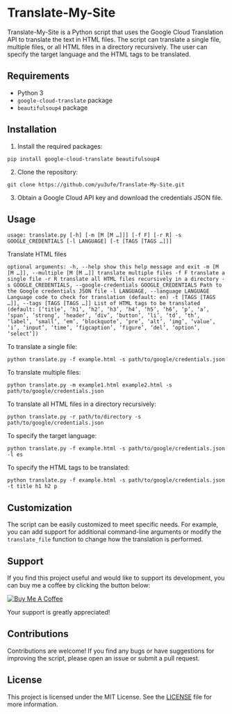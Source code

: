 # Translate-My-Site

Translate-My-Site is a Python script that uses the Google Cloud Translation API to translate the text in HTML files. The script can translate a single file, multiple files, or all HTML files in a directory recursively. The user can specify the target language and the HTML tags to be translated.

## Requirements

- Python 3
- `google-cloud-translate` package
- `beautifulsoup4` package

## Installation

1. Install the required packages:

```
pip install google-cloud-translate beautifulsoup4
```

2. Clone the repository:

```
git clone https://github.com/yu3ufe/Translate-My-Site.git
```

3. Obtain a Google Cloud API key and download the credentials JSON file.

## Usage

```
usage: translate.py [-h] [-m [M [M …]]] [-f F] [-r R] -s GOOGLE_CREDENTIALS [-l LANGUAGE] [-t [TAGS [TAGS …]]]
```

Translate HTML files

```
optional arguments: -h, --help show this help message and exit -m [M [M …]], --multiple [M [M …]] translate multiple files -f F translate a single file -r R translate all HTML files recursively in a directory -s GOOGLE_CREDENTIALS, --google-credentials GOOGLE_CREDENTIALS Path to the Google credentials JSON file -l LANGUAGE, --language LANGUAGE Language code to check for translation (default: en) -t [TAGS [TAGS …]], --tags [TAGS [TAGS …]] List of HTML tags to be translated (default: [‘title’, ‘h1’, ‘h2’, ‘h3’, ‘h4’, ‘h5’, ‘h6’, ‘p’, ‘a’, ‘span’, ‘strong’, ‘header’, ‘div’, ‘button’, ‘li’, ‘td’, ‘th’, ‘label’, ‘small’, ‘em’, ‘blockquote’, ‘pre’, ‘alt’, ‘img’, ‘value’, ‘i’, ‘input’, ‘time’, ‘figcaption’, ‘figure’, ‘del’, ‘option’, ‘select’])
```

To translate a single file:

```
python translate.py -f example.html -s path/to/google/credentials.json
```

To translate multiple files:

```
python translate.py -m example1.html example2.html -s path/to/google/credentials.json
```

To translate all HTML files in a directory recursively:

```
python translate.py -r path/to/directory -s path/to/google/credentials.json
```

To specify the target language:

```
python translate.py -f example.html -s path/to/google/credentials.json -l es
```

To specify the HTML tags to be translated:

```
python translate.py -f example.html -s path/to/google/credentials.json -t title h1 h2 p
```

## Customization

The script can be easily customized to meet specific needs. For example, you can add support for additional command-line arguments or modify the `translate_file` function to change how the translation is performed.

## Support

If you find this project useful and would like to support its development, you can buy me a coffee by clicking the button below:

[![Buy Me A Coffee](https://cdn.buymeacoffee.com/buttons/v2/default-yellow.png)](https://www.buymeacoffee.com/yu3ufe)

Your support is greatly appreciated!

## Contributions

Contributions are welcome! If you find any bugs or have suggestions for improving the script, please open an issue or submit a pull request.

## License

This project is licensed under the MIT License. See the [LICENSE](LICENSE) file for more information.
